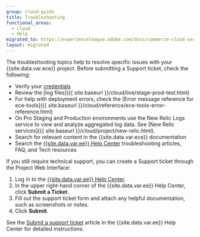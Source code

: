```yaml
---
group: cloud-guide
title: Troubleshooting
functional_areas:
  - Cloud
  - Help
migrated_to: https://experienceleague.adobe.com/docs/commerce-cloud-service/user-guide/develop/deploy/best-practices.html
layout: migrated
---
```


The troubleshooting topics help to resolve specific issues with your {{site.data.var.ece}} project. Before submitting a Support ticket, check the following:

-  Verify your [credentials](https://support.magento.com/hc/en-us/articles/360040296392)
-  Review the [log files]({{ site.baseurl }}/cloud/live/stage-prod-test.html)
-  For help with deployment errors, check the [Error message reference for ece-tools]({{ site.baseurl }}/cloud/reference/ece-tools-error-reference.html)
-  On Pro Staging and Production environments use the New Relic Logs service to view and analyze aggregated log data. See [New Relic services]({{ site.baseurl }}/cloud/project/new-relic.html).
-  Search for relevant content in the {{site.data.var.ece}} documentation
-  Search the [{{site.data.var.ee}} Help Center](https://support.magento.com/hc/en-us) troubleshooting articles, FAQ, and Tech resources

If you still require technical support, you can create a Support ticket through the Project Web Interface:

1. Log in to the [{{site.data.var.ee}} Help Center](https://support.magento.com/hc/en-us).
1. In the upper right-hand corner of the {{site.data.var.ee}} Help Center, click **Submit a Ticket**.
1. Fill out the support ticket form and attach any helpful documentation, such as screenshots or notes.
1. Click **Submit**.

See the [Submit a support ticket](https://support.magento.com/hc/en-us/articles/360000913794#submit-ticket) article in the {{site.data.var.ee}} Help Center for detailed instructions.
